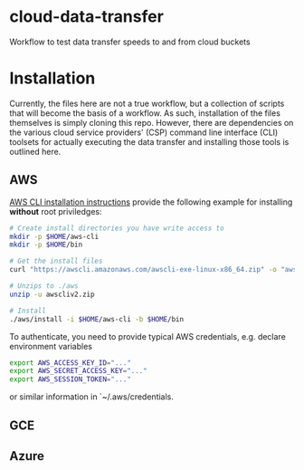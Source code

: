 # cloud-data-transfer

Workflow to test data transfer speeds to and from cloud buckets

# Installation

Currently, the files here are not a true workflow, but a collection 
of scripts that will become the basis of a workflow.  As such,
installation of the files themselves is simply cloning this repo. 
However, there are dependencies on the various cloud service
providers' (CSP) command line interface (CLI) toolsets for actually
executing the data transfer and installing those tools is outlined
here.

## AWS

[AWS CLI installation instructions](https://docs.aws.amazon.com/cli/latest/userguide/getting-started-install.html) 
provide the following example for installing 
**without** root priviledges:
```bash
# Create install directories you have write access to
mkdir -p $HOME/aws-cli
mkdir -p $HOME/bin

# Get the install files
curl "https://awscli.amazonaws.com/awscli-exe-linux-x86_64.zip" -o "awscliv2.zip"

# Unzips to ./aws
unzip -u awscliv2.zip

# Install
./aws/install -i $HOME/aws-cli -b $HOME/bin
```

To authenticate, you need to provide typical AWS credentials, e.g. 
declare environment variables
```bash
export AWS_ACCESS_KEY_ID="..."
export AWS_SECRET_ACCESS_KEY="..."
export AWS_SESSION_TOKEN="..."
```
or similar information in `~/.aws/credentials.

## GCE

## Azure


